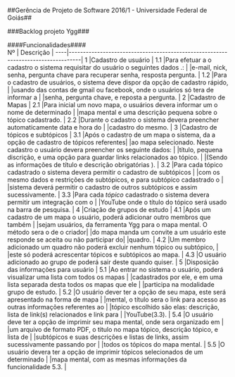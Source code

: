##Gerência de Projeto de Software 2016/1 - Universidade Federal de Goiás##

###Backlog projeto Ygg###

####Funcionalidades####			      
Nº  | Descrição                                                                        |
----|----------------------------------------------------------------------------------|
1   |Cadastro de usuário                                                               |
1.1 |Para efetuar a o cadastro o sistema requisitar do usuário o seguintes dados .:    |
    |e-mail, nick, senha, pergunta chave para recuperar senha, resposta pergunta.      | 
1.2 |Para o cadastro de usuários, o sistema deve dispor da opção de cadastro rápido,   |
    |usando das  contas de gmail ou  facebook, onde o usuários só tera de informar a   |
    |senha, pergunta chave, e reposta a pergunta.				       |
2   |Cadastro de Mapas								       |
2.1 |Para inicial um novo mapa, o usuários devera informar um o nome de determinado    |
    |mapa mental e uma descrição pequena sobre o tópico cadastrado.		       |
2.2 |Durante o cadastro o sistema devera preencher automaticamente data e hora do      |
    |cadastro do mesmo.								       |
3   |Cadastro de tópicos e subtópicos                                                  |
3.1 |Após o cadastro de um mapa o sistema, da a opção de cadastro de tópicos referentes|
    |ao mapa selecionado. Neste cadastro o usuário devera preencher os seguinte dados: |
    |título, pequena discrição, e uma opção para guardar links relacionados ao tópico. |
    |(Sendo as informações de título e descrição obrigatórias ).                       |
3.2 |Para cada tópico cadastrado o sistema devera permitir o cadastro de subtópicos    |
    |com os mesmo dados e restrições de subtópicos, e para subtópico cadastrado o      |
    |sistema deverá permitir o cadastro de outros subtópicos e assim sucessivamente.   |
3.3 |Para cada *tópico* cadastrado o sistema devera permitir um integração com o       | 
    |YouTube onde o título do tópico será usado na barra de pesquisa.                  |
4   |Criação de grupos de estudo						       |
4.1 |Após um cadastro de um mapa o usuário, poderá adicionar outro membros que também  |
    |sejam usuários, da ferramenta Ygg para o mapa mental. O método sera o de o criador| 
    |do mapa manda um convite a um usuário este responde se aceita ou não participar do| 
    |quadro.									       |
4.2 |Um membro adicionado  um quadro não poderá excluir nenhum tópico ou subtópico,    |
    |este só poderá acrescentar tópicos e subtópicos ao mapa.			       |
4.3 |O usuário adicionado ao grupo de poderá sair deste quando quiser.		       |
5   |Disposição das informações para usuário					       |
5.1 |Ao entrar no sistema o usuário, poderá visualizar uma lista com todos os mapas    |
    |cadastrados por ele, e em uma lista separada desta todos os mapas que ele         |
    |participa na modalidade grupo de estudo.					       |
5.2 |O usuário dever ter a opção de seu mapa, este será apresentado na forma de mapa   |
    |mental, o título sera o link para acesso as outras informações referentes ao      |
    |tópico escolhido são elas: descrição, lista de link(s) relacionados e link para   |
    |YouTube(3.3).								       |
5.4 |O usuário deve ter a opção de imprimir seu mapa mental, onde sera organizado em   |
    |um arquivo de formato PDF, o titulo no mapa tópico, descrição tópico, e lista de  |
    |subtópicos e suas descrições e listas de links, assim sucessivamente passando por |
    |todos os tópicos do mapa mental.						       |
5.5 |O usuário devera ter a opção de imprimir tópicos selecionados de um determinado   |
    |mapa mental, com as mesmas informações da funcionalidade 5.3.		       |
